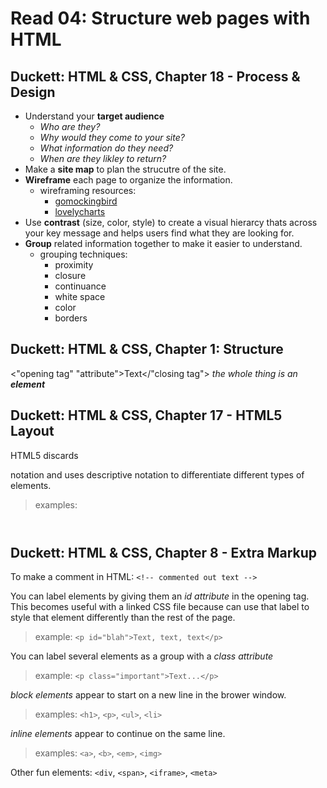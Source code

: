 # Read 04: Structure web pages with HTML
## Duckett: HTML & CSS, Chapter 18 - Process & Design
- Understand your **target audience**
  - *Who are they?*
  - *Why would they come to your site?*
  - *What information do they need?*
  - *When are they likley to return?*
- Make a **site map** to plan the strucutre of the site.
- **Wireframe** each page to organize the information.
  - wireframing resources:
     - [gomockingbird](https://gomockingbird.com/home)
     - [lovelycharts](https://lovelycharts.com)
- Use **contrast** (size, color, style) to create a visual hierarcy thats across your key message and helps users find what they are looking for.
- **Group** related information together to make it easier to understand.
   - grouping techniques:
     - proximity
     - closure
     - continuance
     - white space
     - color
     - borders
     
## Duckett: HTML & CSS, Chapter 1: Structure

<"opening tag" "attribute">Text</"closing tag"> *the whole thing is an **element***

## Duckett: HTML & CSS, Chapter 17 - HTML5 Layout

HTML5 discards <div> notation and uses descriptive notation to differentiate different types of elements.

> examples: <header> <section> <footer>
## Duckett: HTML & CSS, Chapter 8 - Extra Markup

To make a comment in HTML: `<!-- commented out text -->`

You can label elements by giving them an *id attribute* in the opening tag.  This becomes useful with a linked CSS file because can use that label to style that element differently than the rest of the page.

> example: `<p id="blah">Text, text, text</p>`

You can label several elements as a group with a *class attribute*

> example: `<p class="important">Text...</p>`

*block elements* appear to start on a new line in the brower window.

> examples: `<h1>`, `<p>`, `<ul>`, `<li>`

*inline elements* appear to continue on the same line.

> examples: `<a>`, `<b>`, `<em>`, `<img>`

Other fun elements: `<div`, `<span>`, `<iframe>`, `<meta>`
